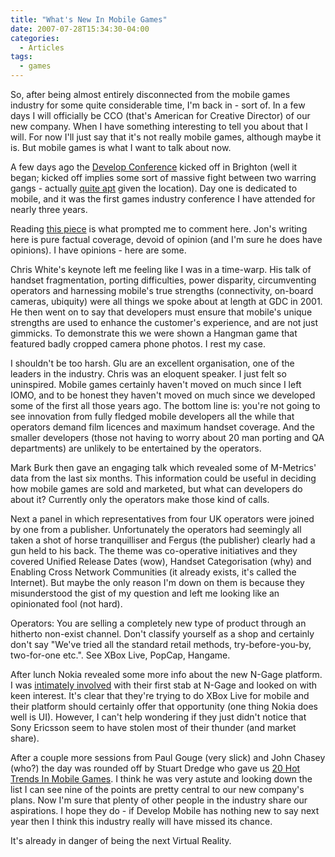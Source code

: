 ```yaml
---
title: "What's New In Mobile Games"
date: 2007-07-28T15:34:30-04:00
categories:
  - Articles
tags:
  - games
---
```


So, after being almost entirely disconnected from the mobile games industry for some quite considerable time, I'm back in - sort of. In a few days I will officially be CCO (that's American for Creative Director) of our new company. When I have something interesting to tell you about that I will. For now I'll just say that it's not really mobile games, although maybe it is. But mobile games is what I want to talk about now.

A few days ago the [Develop Conference](http://www.develop-conference.com/) kicked off in Brighton (well it began; kicked off implies some sort of massive fight between two warring gangs - actually [quite apt](http://www.imdb.com/title/tt0079766/) given the location). Day one is dedicated to mobile, and it was the first games industry conference I have attended for nearly three years.

Reading [this piece](https://web.archive.org/web/20080720141917/http://www.gamesondeck.com/feature/1536/develop_uk_conference_2007_.php) is what prompted me to comment here. Jon's writing here is pure factual coverage, devoid of opinion (and I'm sure he does have opinions). I have opinions - here are some.

Chris White's keynote left me feeling like I was in a time-warp. His talk of handset fragmentation, porting difficulties, power disparity, circumventing operators and harnessing mobile's true strengths (connectivity, on-board cameras, ubiquity) were all things we spoke about at length at GDC in 2001. He then went on to say that developers must ensure that mobile's unique strengths are used to enhance the customer's experience, and are not just gimmicks. To demonstrate this we were shown a Hangman game that featured badly cropped camera phone photos. I rest my case.

I shouldn't be too harsh. Glu are an excellent organisation, one of the leaders in the industry. Chris was an eloquent speaker. I just felt so uninspired. Mobile games certainly haven't moved on much since I left IOMO, and to be honest they haven't moved on much since we developed some of the first all those years ago. The bottom line is: you're not going to see innovation from fully fledged mobile developers all the while that operators demand film licences and maximum handset coverage. And the smaller developers (those not having to worry about 20 man porting and QA departments) are unlikely to be entertained by the operators.

Mark Burk then gave an engaging talk which revealed some of M-Metrics' data from the last six months. This information could be useful in deciding how mobile games are sold and marketed, but what can developers do about it? Currently only the operators make those kind of calls.

Next a panel in which representatives from four UK operators were joined by one from a publisher. Unfortunately the operators had seemingly all taken a shot of horse tranquilliser and Fergus (the publisher) clearly had a gun held to his back. The theme was co-operative initiatives and they covered Unified Release Dates (wow), Handset Categorisation (why) and Enabling Cross Network Communities (it already exists, it's called the Internet). But maybe the only reason I'm down on them is because they misunderstood the gist of my question and left me looking like an opinionated fool (not hard).

Operators: You are selling a completely new type of product through an hitherto non-exist channel. Don't classify yourself as a shop and certainly don't say "We've tried all the standard retail methods, try-before-you-by, two-for-one etc.". See XBox Live, PopCap, Hangame.

After lunch Nokia revealed some more info about the new N-Gage platform. I was [intimately involved](http://en.wikipedia.org/wiki/Snakes_%28N-Gage_game%29) with their first stab at N-Gage and looked on with keen interest. It's clear that they're trying to do XBox Live for mobile and their platform should certainly offer that opportunity (one thing Nokia does well is UI). However, I can't help wondering if they just didn't notice that Sony Ericsson seem to have stolen most of their thunder (and market share).

After a couple more sessions from Paul Gouge (very slick) and John Chasey (who?) the day was rounded off by Stuart Dredge who gave us [20 Hot Trends In Mobile Games](https://web.archive.org/web/20081106040235/http://www.developmag.com/news/28184/Develop-Mobile-The-20-hot-trends-in-mobile-gaming). I think he was very astute and looking down the list I can see nine of the points are pretty central to our new company's plans. Now I'm sure that plenty of other people in the industry share our aspirations. I hope they do - if Develop Mobile has nothing new to say next year then I think this industry really will have missed its chance.

It's already in danger of being the next Virtual Reality.
